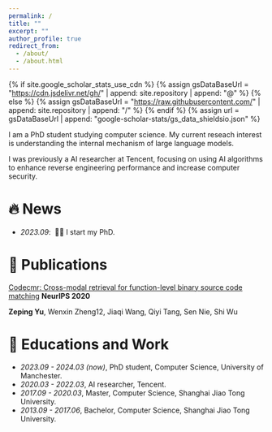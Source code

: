 ```yaml
---
permalink: /
title: ""
excerpt: ""
author_profile: true
redirect_from: 
  - /about/
  - /about.html
---
```


{% if site.google_scholar_stats_use_cdn %}
{% assign gsDataBaseUrl = "https://cdn.jsdelivr.net/gh/" | append: site.repository | append: "@" %}
{% else %}
{% assign gsDataBaseUrl = "https://raw.githubusercontent.com/" | append: site.repository | append: "/" %}
{% endif %}
{% assign url = gsDataBaseUrl | append: "google-scholar-stats/gs_data_shieldsio.json" %}

<span class='anchor' id='about-me'></span>

I am a PhD student studying computer science. My current reseach interest is understanding the internal mechanism of large language models. 

I was previously a AI researcher at Tencent, focusing on using AI algorithms to enhance reverse engineering performance and increase computer security.

# 🔥 News
- *2023.09*: &nbsp;🎉🎉 I start my PhD.

# 📝 Publications 

[Codecmr: Cross-modal retrieval for function-level binary source code matching]([https://openaccess.thecvf.com/content_cvpr_2016/papers/He_Deep_Residual_Learning_CVPR_2016_paper.pdf](https://proceedings.neurips.cc/paper/2020/file/285f89b802bcb2651801455c86d78f2a-Paper.pdf)) **NeurIPS 2020**

**Zeping Yu**, Wenxin Zheng12, Jiaqi Wang, Qiyi Tang, Sen Nie, Shi Wu


# 📖 Educations and Work
- *2023.09 - 2024.03 (now)*, PhD student, Computer Science, University of Manchester. 
- *2020.03 - 2022.03*, AI researcher, Tencent.
- *2017.09 - 2020.03*, Master, Computer Science, Shanghai Jiao Tong University.
- *2013.09 - 2017.06*, Bachelor, Computer Science, Shanghai Jiao Tong University.
